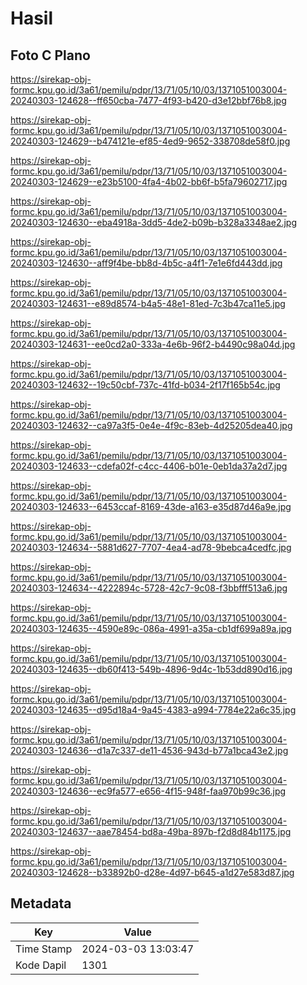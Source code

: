 # Hasil

## Foto C Plano

https://sirekap-obj-formc.kpu.go.id/3a61/pemilu/pdpr/13/71/05/10/03/1371051003004-20240303-124628--ff650cba-7477-4f93-b420-d3e12bbf76b8.jpg

https://sirekap-obj-formc.kpu.go.id/3a61/pemilu/pdpr/13/71/05/10/03/1371051003004-20240303-124629--b474121e-ef85-4ed9-9652-338708de58f0.jpg

https://sirekap-obj-formc.kpu.go.id/3a61/pemilu/pdpr/13/71/05/10/03/1371051003004-20240303-124629--e23b5100-4fa4-4b02-bb6f-b5fa79602717.jpg

https://sirekap-obj-formc.kpu.go.id/3a61/pemilu/pdpr/13/71/05/10/03/1371051003004-20240303-124630--eba4918a-3dd5-4de2-b09b-b328a3348ae2.jpg

https://sirekap-obj-formc.kpu.go.id/3a61/pemilu/pdpr/13/71/05/10/03/1371051003004-20240303-124630--aff9f4be-bb8d-4b5c-a4f1-7e1e6fd443dd.jpg

https://sirekap-obj-formc.kpu.go.id/3a61/pemilu/pdpr/13/71/05/10/03/1371051003004-20240303-124631--e89d8574-b4a5-48e1-81ed-7c3b47ca11e5.jpg

https://sirekap-obj-formc.kpu.go.id/3a61/pemilu/pdpr/13/71/05/10/03/1371051003004-20240303-124631--ee0cd2a0-333a-4e6b-96f2-b4490c98a04d.jpg

https://sirekap-obj-formc.kpu.go.id/3a61/pemilu/pdpr/13/71/05/10/03/1371051003004-20240303-124632--19c50cbf-737c-41fd-b034-2f17f165b54c.jpg

https://sirekap-obj-formc.kpu.go.id/3a61/pemilu/pdpr/13/71/05/10/03/1371051003004-20240303-124632--ca97a3f5-0e4e-4f9c-83eb-4d25205dea40.jpg

https://sirekap-obj-formc.kpu.go.id/3a61/pemilu/pdpr/13/71/05/10/03/1371051003004-20240303-124633--cdefa02f-c4cc-4406-b01e-0eb1da37a2d7.jpg

https://sirekap-obj-formc.kpu.go.id/3a61/pemilu/pdpr/13/71/05/10/03/1371051003004-20240303-124633--6453ccaf-8169-43de-a163-e35d87d46a9e.jpg

https://sirekap-obj-formc.kpu.go.id/3a61/pemilu/pdpr/13/71/05/10/03/1371051003004-20240303-124634--5881d627-7707-4ea4-ad78-9bebca4cedfc.jpg

https://sirekap-obj-formc.kpu.go.id/3a61/pemilu/pdpr/13/71/05/10/03/1371051003004-20240303-124634--4222894c-5728-42c7-9c08-f3bbfff513a6.jpg

https://sirekap-obj-formc.kpu.go.id/3a61/pemilu/pdpr/13/71/05/10/03/1371051003004-20240303-124635--4590e89c-086a-4991-a35a-cb1df699a89a.jpg

https://sirekap-obj-formc.kpu.go.id/3a61/pemilu/pdpr/13/71/05/10/03/1371051003004-20240303-124635--db60f413-549b-4896-9d4c-1b53dd890d16.jpg

https://sirekap-obj-formc.kpu.go.id/3a61/pemilu/pdpr/13/71/05/10/03/1371051003004-20240303-124635--d95d18a4-9a45-4383-a994-7784e22a6c35.jpg

https://sirekap-obj-formc.kpu.go.id/3a61/pemilu/pdpr/13/71/05/10/03/1371051003004-20240303-124636--d1a7c337-de11-4536-943d-b77a1bca43e2.jpg

https://sirekap-obj-formc.kpu.go.id/3a61/pemilu/pdpr/13/71/05/10/03/1371051003004-20240303-124636--ec9fa577-e656-4f15-948f-faa970b99c36.jpg

https://sirekap-obj-formc.kpu.go.id/3a61/pemilu/pdpr/13/71/05/10/03/1371051003004-20240303-124637--aae78454-bd8a-49ba-897b-f2d8d84b1175.jpg

https://sirekap-obj-formc.kpu.go.id/3a61/pemilu/pdpr/13/71/05/10/03/1371051003004-20240303-124628--b33892b0-d28e-4d97-b645-a1d27e583d87.jpg


## Metadata

| Key        | Value               |
| ---------- | ------------------- |
| Time Stamp | 2024-03-03 13:03:47 |
| Kode Dapil | 1301                |



